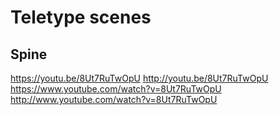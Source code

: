 # Teletype scenes
## Spine
https://youtu.be/8Ut7RuTwOpU
http://youtu.be/8Ut7RuTwOpU
https://www.youtube.com/watch?v=8Ut7RuTwOpU
http://www.youtube.com/watch?v=8Ut7RuTwOpU